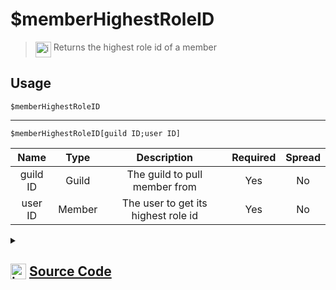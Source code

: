 # $memberHighestRoleID
> <img align="top" src="https://upload.wikimedia.org/wikipedia/commons/thumb/e/e4/Infobox_info_icon.svg/160px-Infobox_info_icon.svg.png?20150409153300" alt="image" width="25" height="auto"> Returns the highest role id of a member
## Usage
```
$memberHighestRoleID
```
---
```
$memberHighestRoleID[guild ID;user ID]
```
| Name | Type | Description | Required | Spread
| :---: | :---: | :---: | :---: | :---: |
guild ID | Guild | The guild to pull member from | Yes | No
user ID | Member | The user to get its highest role id | Yes | No
<details>
<summary>
    
## <img align="top" src="https://cdn4.iconfinder.com/data/icons/iconsimple-logotypes/512/github-512.png" alt="image" width="25" height="auto">  [Source Code](https://github.com/tryforge/ForgeScript-V2/blob/main/src/native/memberHighestRoleID.ts)
    
</summary>
    
```ts
import { ArgType, NativeFunction, Return } from "../structures"

export default new NativeFunction({
    name: "$memberHighestRoleID",
    version: "1.0.0",
    description: "Returns the highest role id of a member",
    unwrap: true,
    brackets: false,
    args: [
        {
            name: "guild ID",
            description: "The guild to pull member from",
            rest: false,
            type: ArgType.Guild,
            required: true
        },
        {
            name: "user ID",
            pointer: 0,
            description: "The user to get its highest role id",
            rest: false,
            type: ArgType.Member,
            required: true
        }
    ],
    execute(ctx, [ guild, member ]) {
        member ??= ctx.member!
        return Return.success(member?.roles.highest.id)
    },
})
```
    
</details>